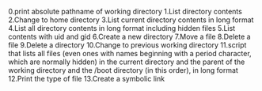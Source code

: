 0.print absolute pathname of working directory
1.List directory contents
2.Change to home directory
3.List current directory contents in long format
4.List all directory contents in long format including hidden files
5.List contents with uid and gid
6.Create a new directory
7.Move a file
8.Delete a file
9.Delete a directory
10.Change to previous working directory
11.script that lists all files (even ones with names beginning with a period character, which are normally hidden) in the current directory and the parent of the working directory and the /boot directory (in this order), in long format
12.Print the type of file
13.Create a symbolic link
